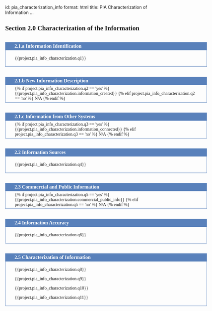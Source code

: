 id: pia_characterization_info
format: html
title: PIA Characterization of Information
...

<style>

  h2 {
    font-family: TimesNewRoman, Times, serif;
    display: block;
    font-size: 16pt;
    font-weight: bold;
    text-decoration: none;
  }

  .dos-pta-form {
    font-family: TimesNewRoman, Times, serif;
    width: 650px;
    margin: auto;
  }

  .dos-pta-form h2 {
    font-size: 12pt;
    font-family: TimesNewRoman, Times, serif;
    background-color: rgb(89, 129, 187);
    padding: 4px 30px 4px 30px;
    color: white;
    font-weight: bold;
    margin: 0px 0px 0px 0px;
    margin-top: 2em;
  }

  .dos-pta-form .cell-full {
    border-left: 1px solid rgb(89, 129, 187);
    border-right: 1px solid rgb(89, 129, 187);
    border-bottom: 1px solid rgb(89, 129, 187);padding: 4px 30px 4px 30px;
    font-family: TimesNewRoman, Times, serif;
  }

  .dos-pta-form .cell-left {
    border-left: 1px solid rgb(89, 129, 187);
    border-bottom: 1px solid rgb(89, 129, 187);
    padding: 4px 30px 4px 30px;
    width: 49.5%;
    display: table-cell;
    height: 100%;
  }

  .dos-pta-form .cell-right {
    border-left: 1px solid rgb(89, 129, 187);
    border-right: 1px solid rgb(89, 129, 187);
    border-bottom: 1px solid rgb(89, 129, 187);
    padding: 4px 30px 4px 30px;
    width: 49.5%;
    display: table-cell;
    height: 100%;
    vertical-align: top;
  }

</style>

<div>
  <h2>Section 2.0 Characterization of the Information</h2>
</div>

<div class="dos-pta-form">

  <h2>2.1.a Information Identification</h2>
  <div class="cell-full">
    <p>{{project.pia_info_characterization.q1}}</p>
  </div>

  <h2>2.1.b New Information Description</h2>
  <div class="cell-full">
    {% if project.pia_info_characterization.q2 == 'yes' %}
    {{project.pia_info_characterization.information_created}}
    {% elif project.pia_info_characterization.q2 == 'no' %} N/A
    {% endif %}
  </div>

  <h2>2.1.c Information from Other Systems</h2>
  <div class="cell-full">
    {% if project.pia_info_characterization.q3 == 'yes' %}
    {{project.pia_info_characterization.information_connected}}
    {% elif project.pia_info_characterization.q3 == 'no' %} N/A
    {% endif %}
  </div>

  <h2>2.2 Information Sources</h2>
  <div class="cell-full">
    <p>{{project.pia_info_characterization.q4}}</p>
  </div>

  <h2>2.3 Commercial and Public Information</h2>
  <div class="cell-full">
    {% if project.pia_info_characterization.q5 == 'yes' %}
    {{project.pia_info_characterization.commercial_public_info}}
    {% elif project.pia_info_characterization.q5 == 'no' %} N/A
    {% endif %}
  </div>

  <h2>2.4 Information Accuracy</h2>
  <div class="cell-full">
    <p>{{project.pia_info_characterization.q6}}</p>
  </div>

  <h2>2.5 Characterization of Information</h2>
  <div class="cell-full">
    <p>{{project.pia_info_characterization.q8}}</p>
    <p>{{project.pia_info_characterization.q9}}</p>
    <p>{{project.pia_info_characterization.q10}}</p>
    <p>{{project.pia_info_characterization.q11}}</p>
  </div>

 
</div>
